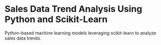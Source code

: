 # Sales Data Trend Analysis Using Python and Scikit-Learn
Python-based machine learning models leveraging scikit-learn to analyze sales data trends.





